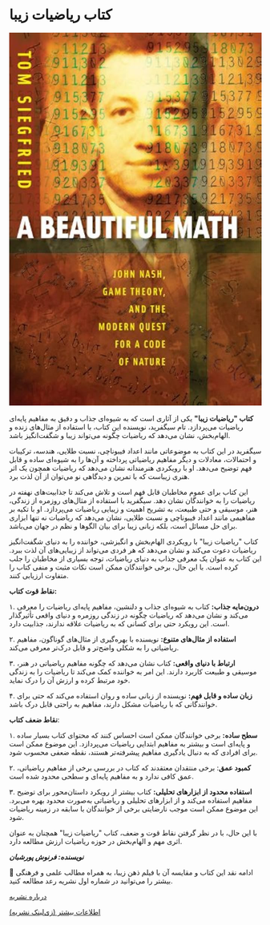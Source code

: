 # کتاب ریاضیات زیبا


![A beautiful math](./A-beautiful-math.jpg)


**کتاب "ریاضیات زیبا"** یکی از آثاری است که به شیوه‌ای جذاب و دقیق به مفاهیم پایه‌ای ریاضیات می‌پردازد. تام سیگفرید، نویسنده این کتاب، با استفاده از مثال‌های زنده و الهام‌بخش، نشان می‌دهد که ریاضیات چگونه می‌تواند زیبا و شگفت‌انگیز باشد.


سیگفرید در این کتاب به موضوعاتی مانند اعداد فیبوناچی، نسبت طلایی، هندسه، ترکیبات و احتمالات، معادلات و دیگر مفاهیم ریاضیاتی پرداخته و آن‌ها را به شیوه‌ای ساده و قابل فهم توضیح می‌دهد. او با رویکردی هنرمندانه نشان می‌دهد که ریاضیات همچون یک اثر هنری زیباست که با تمرین و دیدگاهی نو می‌توان از آن لذت برد.


این کتاب برای عموم مخاطبان قابل فهم است و تلاش می‌کند تا جذابیت‌های نهفته در ریاضیات را به خوانندگان نشان دهد. سیگفرید با استفاده از مثال‌های روزمره از زندگی، هنر، موسیقی و حتی طبیعت، به تشریح اهمیت و زیبایی ریاضیات می‌پردازد. او با تکیه بر مفاهیمی مانند اعداد فیبوناچی و نسبت طلایی، نشان می‌دهد که ریاضیات نه تنها ابزاری برای حل مسائل است، بلکه زبانی زیبا برای بیان الگوها و نظم در جهان می‌باشد.


کتاب "ریاضیات زیبا" با رویکردی الهام‌بخش و انگیزشی، خواننده را به دنیای شگفت‌انگیز ریاضیات دعوت می‌کند و نشان می‌دهد که هر فردی می‌تواند از زیبایی‌های آن لذت ببرد. این کتاب به عنوان یک معرفی جذاب به دنیای ریاضیات، توجه بسیاری از مخاطبان را جلب کرده است. با این حال، برخی خوانندگان ممکن است نکات مثبت و منفی کتاب را متفاوت ارزیابی کنند.


**نقاط قوت کتاب:**


۱. **درون‌مایه جذاب:** کتاب به شیوه‌ای جذاب و دلنشین، مفاهیم پایه‌ای ریاضیات را معرفی می‌کند و نشان می‌دهد که ریاضیات چگونه در زندگی روزمره و دنیای واقعی تأثیرگذار است. این رویکرد حتی برای کسانی که به ریاضیات علاقه ندارند، جذابیت دارد.


۲. **استفاده از مثال‌های متنوع:** نویسنده با بهره‌گیری از مثال‌های گوناگون، مفاهیم ریاضیاتی را به شکلی واضح‌تر و قابل درک‌تر معرفی می‌کند.


۳. **ارتباط با دنیای واقعی:** کتاب نشان می‌دهد که چگونه مفاهیم ریاضیاتی در هنر، موسیقی و طبیعت کاربرد دارند. این امر به خواننده کمک می‌کند تا ریاضیات را به زندگی خود مرتبط کرده و ارزش آن را درک نماید.


۴. **زبان ساده و قابل فهم:** نویسنده از زبانی ساده و روان استفاده می‌کند که حتی برای خوانندگانی که با ریاضیات مشکل دارند، مفاهیم به راحتی قابل درک باشد.


**نقاط ضعف کتاب**:


۱. **سطح ساده:** برخی خوانندگان ممکن است احساس کنند که محتوای کتاب بسیار ساده و پایه‌ای است و بیشتر به مفاهیم ابتدایی ریاضیات می‌پردازد. این موضوع ممکن است برای افرادی که به دنبال یادگیری مفاهیم پیشرفته‌تر هستند، نقطه ضعفی محسوب شود.


۲. **کمبود عمق**: برخی منتقدان معتقدند که کتاب در بررسی برخی از مفاهیم ریاضیاتی، عمق کافی ندارد و به مفاهیم پایه‌ای و سطحی محدود شده است.


۳. **استفاده محدود از ابزارهای تحلیلی:** کتاب بیشتر از رویکرد داستان‌محور برای توضیح مفاهیم استفاده می‌کند و از ابزارهای تحلیلی و ریاضیاتی به‌صورت محدود بهره می‌برد. این موضوع ممکن است موجب نارضایتی برخی از خوانندگان با سابقه در زمینه ریاضیات شود.


با این حال، با در نظر گرفتن نقاط قوت و ضعف، کتاب "ریاضیات زیبا" همچنان به عنوان اثری مهم و الهام‌بخش در حوزه ریاضیات ارزش مطالعه دارد.

 
***نویسنده: فرنوش پورشبان***


🔹 ادامه نقد این کتاب و مقایسه آن با فیلم ذهن زیبا، به همراه مطالب علمی و فرهنگی بیشتر را می‌توانید در شماره اول نشریه رعد مطالعه کنید.


[درباره نشریه](/docs/pub/index.md)


[اطلاعات بیشتر (زی‌لینک نشریه)](https://zil.ink/raadjournal)

